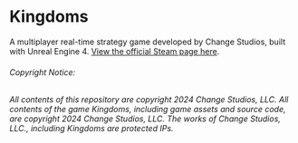 # Kingdoms

A multiplayer real-time strategy game developed by Change Studios, built with Unreal Engine 4. [View the official Steam page here](https://store.steampowered.com/app/2278080/Kingdoms/).

<h6>Copyright Notice:

\
All contents of this repository are copyright 2024 Change Studios, LLC. All contents of the game *Kingdoms,* including game assets and source code, are copyright 2024 Change Studios, LLC. The works of Change Studios, LLC., including *Kingdoms* are protected IPs.</h6>
